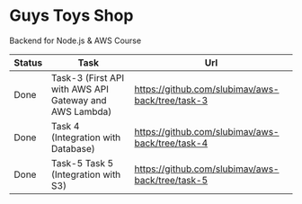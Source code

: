# Guys Toys Shop
Backend for Node.js &amp; AWS Course

Status | Task | Url
-----|-----|--------
Done | Task-3 (First API with AWS API Gateway and AWS Lambda) | https://github.com/slubimav/aws-back/tree/task-3
Done | Task 4 (Integration with Database) | https://github.com/slubimav/aws-back/tree/task-4
Done | Task-5 Task 5 (Integration with S3) | https://github.com/slubimav/aws-back/tree/task-5
